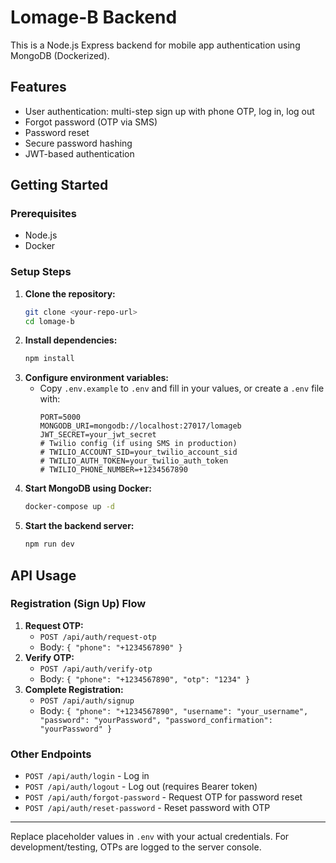 # Lomage-B Backend

This is a Node.js Express backend for mobile app authentication using MongoDB (Dockerized).

## Features

- User authentication: multi-step sign up with phone OTP, log in, log out
- Forgot password (OTP via SMS)
- Password reset
- Secure password hashing
- JWT-based authentication

## Getting Started

### Prerequisites

- Node.js
- Docker

### Setup Steps

1. **Clone the repository:**
   ```sh
   git clone <your-repo-url>
   cd lomage-b
   ```
2. **Install dependencies:**
   ```sh
   npm install
   ```
3. **Configure environment variables:**
   - Copy `.env.example` to `.env` and fill in your values, or create a `.env` file with:
     ```env
     PORT=5000
     MONGODB_URI=mongodb://localhost:27017/lomageb
     JWT_SECRET=your_jwt_secret
     # Twilio config (if using SMS in production)
     # TWILIO_ACCOUNT_SID=your_twilio_account_sid
     # TWILIO_AUTH_TOKEN=your_twilio_auth_token
     # TWILIO_PHONE_NUMBER=+1234567890
     ```
4. **Start MongoDB using Docker:**
   ```sh
   docker-compose up -d
   ```
5. **Start the backend server:**
   ```sh
   npm run dev
   ```

## API Usage

### Registration (Sign Up) Flow

1. **Request OTP:**
   - `POST /api/auth/request-otp`
   - Body: `{ "phone": "+1234567890" }`
2. **Verify OTP:**
   - `POST /api/auth/verify-otp`
   - Body: `{ "phone": "+1234567890", "otp": "1234" }`
3. **Complete Registration:**
   - `POST /api/auth/signup`
   - Body: `{ "phone": "+1234567890", "username": "your_username", "password": "yourPassword", "password_confirmation": "yourPassword" }`

### Other Endpoints

- `POST /api/auth/login` - Log in
- `POST /api/auth/logout` - Log out (requires Bearer token)
- `POST /api/auth/forgot-password` - Request OTP for password reset
- `POST /api/auth/reset-password` - Reset password with OTP

---

Replace placeholder values in `.env` with your actual credentials. For development/testing, OTPs are logged to the server console.

